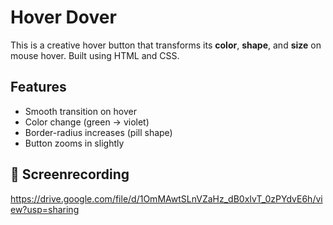 # Hover Dover
This is a creative hover button that transforms its **color**, **shape**, and **size** on mouse hover.
Built using HTML and CSS.

## Features
- Smooth transition on hover
- Color change (green → violet)
- Border-radius increases (pill shape)
- Button zooms in slightly

## 📸 Screenrecording
https://drive.google.com/file/d/1OmMAwtSLnVZaHz_dB0xIvT_0zPYdvE6h/view?usp=sharing
